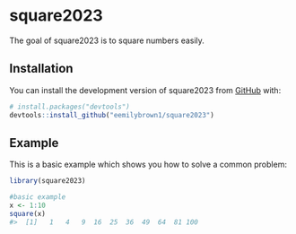 
<!-- README.md is generated from README.Rmd. Please edit that file -->

# square2023

<!-- badges: start -->
<!-- badges: end -->

The goal of square2023 is to square numbers easily.

## Installation

You can install the development version of square2023 from
[GitHub](https://github.com/) with:

``` r
# install.packages("devtools")
devtools::install_github("eemilybrown1/square2023")
```

## Example

This is a basic example which shows you how to solve a common problem:

``` r
library(square2023)

#basic example
x <- 1:10
square(x)
#>  [1]   1   4   9  16  25  36  49  64  81 100
```
